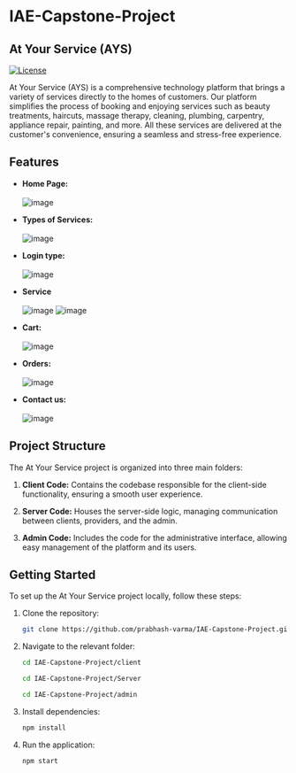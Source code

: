 # IAE-Capstone-Project

## At Your Service (AYS)

[![License](https://img.shields.io/badge/license-MIT-blue.svg)](LICENSE)

At Your Service (AYS) is a comprehensive technology platform that brings a variety of services directly to the homes of customers. Our platform simplifies the process of booking and enjoying services such as beauty treatments, haircuts, massage therapy, cleaning, plumbing, carpentry, appliance repair, painting, and more. All these services are delivered at the customer's convenience, ensuring a seamless and stress-free experience.

## Features

- **Home Page:**
  <br><br>
  ![image](https://github.com/prabhash-varma/IAE-Capstone-Project/assets/88572528/01e9dcac-ae7a-4635-867b-b1ad047103f9)
- **Types of Services:**
   <br><br>
  ![image](https://github.com/prabhash-varma/IAE-Capstone-Project/assets/88572528/856661fa-d5a5-42e0-862d-7dcfbce5f690)
- **Login type:**
   <br><br>
  ![image](https://github.com/prabhash-varma/IAE-Capstone-Project/assets/88572528/da50fec6-32d9-491e-a902-0e12e2840619)
- **Service**
   <br><br>
  ![image](https://github.com/prabhash-varma/IAE-Capstone-Project/assets/88572528/09dd5ca6-0064-45e2-ad7c-4c5edb80d778)
  ![image](https://github.com/prabhash-varma/IAE-Capstone-Project/assets/88572528/f2ba31a1-8057-4b38-87c9-3e521437764e)
- **Cart:**
   <br><br>
  ![image](https://github.com/prabhash-varma/IAE-Capstone-Project/assets/88572528/faf5d101-a08c-4f68-85d7-990a780d75e8)

- **Orders:**
   <br><br>
  ![image](https://github.com/prabhash-varma/IAE-Capstone-Project/assets/88572528/e8e9e092-852a-40bc-8094-0cb00b7f1619)

- **Contact us:**
   <br><br>
  ![image](https://github.com/prabhash-varma/IAE-Capstone-Project/assets/88572528/de38bd34-2e05-4d75-bcfb-3f2ac23f1b78)


## Project Structure

The At Your Service project is organized into three main folders:

1. **Client Code:** Contains the codebase responsible for the client-side functionality, ensuring a smooth user experience.

2. **Server Code:** Houses the server-side logic, managing communication between clients, providers, and the admin.

3. **Admin Code:** Includes the code for the administrative interface, allowing easy management of the platform and its users.

## Getting Started

To set up the At Your Service project locally, follow these steps:

1. Clone the repository:

   ```bash
   git clone https://github.com/prabhash-varma/IAE-Capstone-Project.git

2. Navigate to the relevant folder:

   ```bash
   cd IAE-Capstone-Project/client
   ```
   ```bash
   cd IAE-Capstone-Project/Server
   ```
   ```bash
   cd IAE-Capstone-Project/admin
   ```


3. Install dependencies:

   ```bash
   npm install
   ```


4. Run the application:

   ```bash
   npm start
   ```

   
